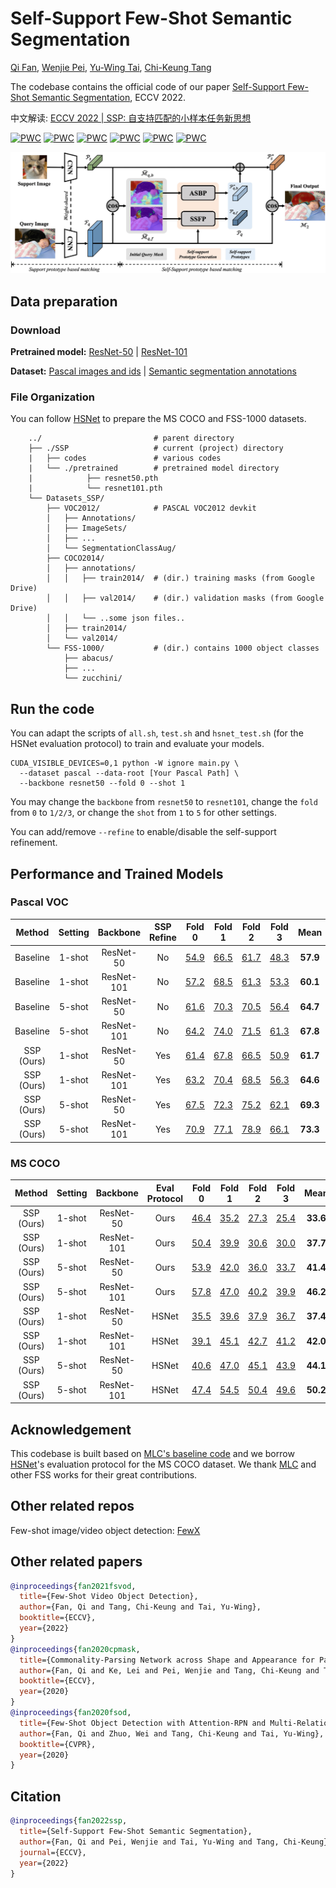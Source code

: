 # Self-Support Few-Shot Semantic Segmentation

[Qi Fan](https://github.com/fanq15), [Wenjie Pei](https://wenjiepei.github.io/), [Yu-Wing Tai](https://scholar.google.com/citations?user=nFhLmFkAAAAJ&hl=zh-CN), [Chi-Keung Tang](https://scholar.google.com/citations?user=EWfpM74AAAAJ&hl=zh-CN)






The codebase contains the official code of our paper [Self-Support Few-Shot Semantic Segmentation](https://arxiv.org/abs/2207.11549), ECCV 2022.

中文解读: [ECCV 2022 | SSP: 自支持匹配的小样本任务新思想](https://zhuanlan.zhihu.com/p/545789592)

[![PWC](https://img.shields.io/endpoint.svg?url=https://paperswithcode.com/badge/self-support-few-shot-semantic-segmentation/few-shot-semantic-segmentation-on-pascal-5i-1)](https://paperswithcode.com/sota/few-shot-semantic-segmentation-on-pascal-5i-1?p=self-support-few-shot-semantic-segmentation)
[![PWC](https://img.shields.io/endpoint.svg?url=https://paperswithcode.com/badge/self-support-few-shot-semantic-segmentation/few-shot-semantic-segmentation-on-pascal-5i-5)](https://paperswithcode.com/sota/few-shot-semantic-segmentation-on-pascal-5i-5?p=self-support-few-shot-semantic-segmentation)
[![PWC](https://img.shields.io/endpoint.svg?url=https://paperswithcode.com/badge/self-support-few-shot-semantic-segmentation/few-shot-semantic-segmentation-on-fss-1000-1)](https://paperswithcode.com/sota/few-shot-semantic-segmentation-on-fss-1000-1?p=self-support-few-shot-semantic-segmentation)
[![PWC](https://img.shields.io/endpoint.svg?url=https://paperswithcode.com/badge/self-support-few-shot-semantic-segmentation/few-shot-semantic-segmentation-on-fss-1000-5)](https://paperswithcode.com/sota/few-shot-semantic-segmentation-on-fss-1000-5?p=self-support-few-shot-semantic-segmentation)
[![PWC](https://img.shields.io/endpoint.svg?url=https://paperswithcode.com/badge/self-support-few-shot-semantic-segmentation/few-shot-semantic-segmentation-on-coco-20i-1)](https://paperswithcode.com/sota/few-shot-semantic-segmentation-on-coco-20i-1?p=self-support-few-shot-semantic-segmentation)
[![PWC](https://img.shields.io/endpoint.svg?url=https://paperswithcode.com/badge/self-support-few-shot-semantic-segmentation/few-shot-semantic-segmentation-on-coco-20i-5)](https://paperswithcode.com/sota/few-shot-semantic-segmentation-on-coco-20i-5?p=self-support-few-shot-semantic-segmentation)



![](./docs/ssp-model.jpg)

## Data preparation

### Download

**Pretrained model:** [ResNet-50](https://drive.google.com/file/d/11yONyypvBEYZEh9NIOJBGMdiLLAgsMgj/view?usp=sharing) | [ResNet-101](https://drive.google.com/file/d/1mX1yYvkcyOkAVjZZSIf6uMBPlooZCmpk/view?usp=sharing)

**Dataset:** [Pascal images and ids](http://host.robots.ox.ac.uk/pascal/VOC/voc2012/VOCtrainval_11-May-2012.tar)
| [Semantic segmentation annotations](https://drive.google.com/file/d/1ikrDlsai5QSf2GiSUR3f8PZUzyTubcuF/view?usp=sharing)


### File Organization

You can follow [HSNet](https://github.com/juhongm999/hsnet) to prepare the MS COCO and FSS-1000 datasets.
```
    ../                         # parent directory
    ├── ./SSP                   # current (project) directory
    |   ├── codes               # various codes
    |   └── ./pretrained        # pretrained model directory
    |            ├── resnet50.pth
    |            └── resnet101.pth
    └── Datasets_SSP/
        ├── VOC2012/            # PASCAL VOC2012 devkit
        │   ├── Annotations/
        │   ├── ImageSets/
        │   ├── ...
        │   └── SegmentationClassAug/
        ├── COCO2014/           
        │   ├── annotations/
        │   │   ├── train2014/  # (dir.) training masks (from Google Drive) 
        │   │   ├── val2014/    # (dir.) validation masks (from Google Drive)
        │   │   └── ..some json files..
        │   ├── train2014/
        │   └── val2014/
        └── FSS-1000/           # (dir.) contains 1000 object classes
            ├── abacus/   
            ├── ...
            └── zucchini/
```


## Run the code

You can adapt the scripts of `all.sh`, `test.sh` and `hsnet_test.sh` (for the HSNet evaluation protocol) to train and evaluate your models.

```
CUDA_VISIBLE_DEVICES=0,1 python -W ignore main.py \
  --dataset pascal --data-root [Your Pascal Path] \
  --backbone resnet50 --fold 0 --shot 1
```

You may change the ``backbone`` from ``resnet50`` to ``resnet101``, change the ``fold`` from ``0`` to ``1/2/3``, or change the ``shot`` from ``1`` to ``5`` for other settings.

You can add/remove `--refine` to enable/disable the self-support refinement.

## Performance and Trained Models

### Pascal VOC

| Method | Setting |   Backbone  | SSP Refine | Fold 0 | Fold 1 | Fold 2 | Fold 3 |  Mean  |
| :-----: | :-----: | :---------: | :----: | :----: | :----: | :----: | :----: | :----: |
| Baseline | 1-shot  |  ResNet-50  | No | [54.9](https://drive.google.com/file/d/1Itnv562-dhfZOV-_upX1BlMFWIGJFFhn/view?usp=sharing)  |  [66.5](https://drive.google.com/file/d/183JO8a3wjIG1ERSie8r0N7QVlV7FgNd_/view?usp=sharing)  |  [61.7](https://drive.google.com/file/d/1X7Z5RfRJNVTndMQgX3nKGbcM-pWIsOPR/view?usp=sharing)  |  [48.3](https://drive.google.com/file/d/1sOj37uXvNQTBeMFC-Dx2A-MaMj7nC-gn/view?usp=sharing)  |  **57.9**  |
| Baseline | 1-shot  |  ResNet-101 | No | [57.2](https://drive.google.com/file/d/10Nco3CvXZgEE_0wDjbyRKoUK3JpkR79q/view?usp=sharing)  |  [68.5](https://drive.google.com/file/d/137JjNvQAksp4PepT93orcHCFCRd6HkFt/view?usp=sharing)  |  [61.3](https://drive.google.com/file/d/1wTUyjqkh4-AuLSExfXPUXvK59C4NTdif/view?usp=sharing)  |  [53.3](https://drive.google.com/file/d/1lWpLX_Wwwb5dINjjGcg3XkxOdZGR_mhM/view?usp=sharing)  |  **60.1**  |
| Baseline | 5-shot  |  ResNet-50  | No | [61.6](https://drive.google.com/file/d/108LOtB9WhbtQYXMWwZviM4CkWY-_RLkN/view?usp=sharing)  |  [70.3](https://drive.google.com/file/d/1yHUFMDGEMmx7sF2Ro-maRidYClneQ2PJ/view?usp=sharing)  |  [70.5](https://drive.google.com/file/d/1NpgYeMDQc2k91dGoUTi3mUPinAd44PlZ/view?usp=sharing)  |  [56.4](https://drive.google.com/file/d/1DdgT7F5ho2P3iGh3uZHR4DCckNSRNFER/view?usp=sharing)  |  **64.7**    |
| Baseline | 5-shot  |  ResNet-101 | No | [64.2](https://drive.google.com/file/d/1_7SqyK1UnDpMZ9CAYhiT7I3n9pT-kZgn/view?usp=sharing)     |  [74.0](https://drive.google.com/file/d/10wmmpqIsn8hv0oRP9--JaE3uuuTvRN8e/view?usp=sharing) |  [71.5](https://drive.google.com/file/d/1S9CY6mcac5cCqS1ucLYaSrTGjOFHn2mW/view?usp=sharing)   |  [61.3](https://drive.google.com/file/d/1oMaDZOaZiPIidbg0s-YTC9wMMNNtXWEF/view?usp=sharing) |   **67.8**   |
| SSP (Ours) | 1-shot  |  ResNet-50  | Yes | [61.4](https://drive.google.com/file/d/1uqBxvGivEiIn6jH2eivVXOLWVUNO1gJD/view?usp=sharing)  |  [67.8](https://drive.google.com/file/d/1bBKdlcz3vWQXGtEY8t4MNo2XM-9HG8Xv/view?usp=sharing)  |  [66.5](https://drive.google.com/file/d/1MyEPrF8Ux5KBOWWqudPuJQH_LGyVlCqo/view?usp=sharing)  |  [50.9](https://drive.google.com/file/d/1S8qMVNL9liFZytv_yxA1TckT7ezBRmAR/view?usp=sharing)  |  **61.7**  |
| SSP (Ours) | 1-shot  |  ResNet-101 | Yes | [63.2](https://drive.google.com/file/d/1kialcbbgsgfaAI-N4fVC-3VnHeW52QWc/view?usp=sharing)  |  [70.4](https://drive.google.com/file/d/1N_pklzBjHOU--S8RhV3lrRHTG3pOxfac/view?usp=sharing)  |  [68.5](https://drive.google.com/file/d/1zUSXihIX2K8vqpTbQbu1XgXCqTLgb8w5/view?usp=sharing)  |  [56.3](https://drive.google.com/file/d/1UwnBAlvYJgJdv-6rJ6d2AJvniDZ5yPYJ/view?usp=sharing)  |  **64.6**  |
| SSP (Ours) | 5-shot  |  ResNet-50  | Yes | [67.5](https://drive.google.com/file/d/15Japc1D-dGsBImGDzHHjp7NYrBhViV6q/view?usp=sharing)  |  [72.3](https://drive.google.com/file/d/1rK8z8axuHUHWo6cNnV1UA8_QkKizBULI/view?usp=sharing)  |  [75.2](https://drive.google.com/file/d/1aypQodpqcl7Jai73XZuqFBep1oUHDUpw/view?usp=sharing)  |  [62.1](https://drive.google.com/file/d/1ioz-vSYBaF1VjypH3bEiO4ya2lwT1uYY/view?usp=sharing)  |  **69.3**    |
| SSP (Ours) | 5-shot  |  ResNet-101 | Yes | [70.9](https://drive.google.com/file/d/1Wh2vCWbP0QqjzIHh-SgI8XwiHSYfUujG/view?usp=sharing)  |  [77.1](https://drive.google.com/file/d/1GoKCMHMKogBbM5RQP71UdpsTT4pmSyta/view?usp=sharing)  |  [78.9](https://drive.google.com/file/d/1kw52KBEMx8eIgVsYwH-ZpNheXQTvMsYE/view?usp=sharing)  |  [66.1](https://drive.google.com/file/d/1Ja1WgLbhHoCveIfopwsUaD3ZWZeHEIGl/view?usp=sharing)  |  **73.3**   |


### MS COCO

| Method | Setting |   Backbone  | Eval Protocol | Fold 0 | Fold 1 | Fold 2 | Fold 3 |  Mean  |
| :-----: | :-----: | :---------: | :----: | :----: | :----: | :----: | :----: | :----: |
| SSP (Ours) | 1-shot  |  ResNet-50  | Ours | [46.4](https://drive.google.com/file/d/17QziEObdCib_2lg7SoEptkt_qoWBpCmy/view?usp=sharing)  |  [35.2](https://drive.google.com/file/d/1HXEvAfpeAc3TJjgy3LRb35EWn2zVgxNT/view?usp=sharing)  |  [27.3](https://drive.google.com/file/d/1qSApqbSyH4ckfFWtg_SAMRXDlsijwkpt/view?usp=sharing)  |  [25.4](https://drive.google.com/file/d/1PjtK1dYFXR5xkyjkmbc2XdobRTJw0cEh/view?usp=sharing)  |  **33.6**  |
| SSP (Ours) | 1-shot  |  ResNet-101  | Ours | [50.4](https://drive.google.com/file/d/1kHZoe3TMextLJZqvnZdNQjQg-pe7Ag0_/view?usp=sharing)  |  [39.9](https://drive.google.com/file/d/1XapUFZE86J0u-jwricmYsumv2cd7pDO8/view?usp=sharing)  |  [30.6](https://drive.google.com/file/d/1A1-1HbZnnRzQjc50-VDNdsByaZ624_5C/view?usp=sharing)  |  [30.0](https://drive.google.com/file/d/1e5W6xbZTisUp8qWRsokaO5Hp_OVGK3B4/view?usp=sharing)  |  **37.7**    |
| SSP (Ours) | 5-shot  |  ResNet-50 | Ours | [53.9](https://drive.google.com/file/d/1MyKP8sIrDwbHBQBXhDxWVg4uDzbfcG0o/view?usp=sharing)  |  [42.0](https://drive.google.com/file/d/1rVEwt2gUrE-pezgOtyi65N4o3_Ku1jAB/view?usp=sharing)  |  [36.0](https://drive.google.com/file/d/1tE5JU-Gnx-z9xgU-8jz5yjefQNMEfpzP/view?usp=sharing)  |  [33.7](https://drive.google.com/file/d/1sJn242NPYlnm-ErJX_fQvT1HWJ8a72jN/view?usp=sharing)  |  **41.4**  |
| SSP (Ours) | 5-shot  |  ResNet-101 | Ours | [57.8](https://drive.google.com/file/d/17_cD0Y4vU3h6OniKGEQr0rbEq1klSqa-/view?usp=sharing)  |  [47.0](https://drive.google.com/file/d/1TMZzGN1flPQqxRc1H62dWpTCjgId2aPb/view?usp=sharing)  |  [40.2](https://drive.google.com/file/d/1B4yagrQ0ugX6EUK2yPoJPRUPl_ENqia_/view?usp=sharing)  |  [39.9](https://drive.google.com/file/d/10eO87EkGVUul9BY5Q2zq4vo_2ZR5SNf5/view?usp=sharing)  |  **46.2**   |
| SSP (Ours) | 1-shot  |  ResNet-50  | HSNet | [35.5](https://drive.google.com/file/d/17QziEObdCib_2lg7SoEptkt_qoWBpCmy/view?usp=sharing)  |  [39.6](https://drive.google.com/file/d/1HXEvAfpeAc3TJjgy3LRb35EWn2zVgxNT/view?usp=sharing)  |  [37.9](https://drive.google.com/file/d/1qSApqbSyH4ckfFWtg_SAMRXDlsijwkpt/view?usp=sharing)  |  [36.7](https://drive.google.com/file/d/1PjtK1dYFXR5xkyjkmbc2XdobRTJw0cEh/view?usp=sharing)  |  **37.4**  |
| SSP (Ours) | 1-shot  |  ResNet-101  | HSNet | [39.1](https://drive.google.com/file/d/1kHZoe3TMextLJZqvnZdNQjQg-pe7Ag0_/view?usp=sharing)  |  [45.1](https://drive.google.com/file/d/1XapUFZE86J0u-jwricmYsumv2cd7pDO8/view?usp=sharing)  |  [42.7](https://drive.google.com/file/d/1A1-1HbZnnRzQjc50-VDNdsByaZ624_5C/view?usp=sharing)  |  [41.2](https://drive.google.com/file/d/1e5W6xbZTisUp8qWRsokaO5Hp_OVGK3B4/view?usp=sharing)  |  **42.0**    |
| SSP (Ours) | 5-shot  |  ResNet-50 | HSNet | [40.6](https://drive.google.com/file/d/1MyKP8sIrDwbHBQBXhDxWVg4uDzbfcG0o/view?usp=sharing)  |  [47.0](https://drive.google.com/file/d/1rVEwt2gUrE-pezgOtyi65N4o3_Ku1jAB/view?usp=sharing)  |  [45.1](https://drive.google.com/file/d/1tE5JU-Gnx-z9xgU-8jz5yjefQNMEfpzP/view?usp=sharing)  |  [43.9](https://drive.google.com/file/d/1sJn242NPYlnm-ErJX_fQvT1HWJ8a72jN/view?usp=sharing)  |  **44.1**  |
| SSP (Ours) | 5-shot  |  ResNet-101 | HSNet | [47.4](https://drive.google.com/file/d/17_cD0Y4vU3h6OniKGEQr0rbEq1klSqa-/view?usp=sharing)  |  [54.5](https://drive.google.com/file/d/1TMZzGN1flPQqxRc1H62dWpTCjgId2aPb/view?usp=sharing)  |  [50.4](https://drive.google.com/file/d/1B4yagrQ0ugX6EUK2yPoJPRUPl_ENqia_/view?usp=sharing)  |  [49.6](https://drive.google.com/file/d/10eO87EkGVUul9BY5Q2zq4vo_2ZR5SNf5/view?usp=sharing)  |  **50.2**   |


## Acknowledgement

This codebase is built based on [MLC's baseline code](https://github.com/LiheYoung/MiningFSS) and we borrow [HSNet](https://github.com/juhongm999/hsnet)'s evaluation protocol for the MS COCO dataset.
We thank [MLC](https://arxiv.org/abs/1908.06391) and other FSS works for their great contributions.

## Other related repos
Few-shot image/video object detection: [FewX](https://github.com/fanq15/FewX)

## Other related papers
  ```bibtex
  @inproceedings{fan2021fsvod,
    title={Few-Shot Video Object Detection},
    author={Fan, Qi and Tang, Chi-Keung and Tai, Yu-Wing},
    booktitle={ECCV},
    year={2022}
  }
  @inproceedings{fan2020cpmask,
    title={Commonality-Parsing Network across Shape and Appearance for Partially Supervised Instance Segmentation},
    author={Fan, Qi and Ke, Lei and Pei, Wenjie and Tang, Chi-Keung and Tai, Yu-Wing},
    booktitle={ECCV},
    year={2020}
  }
  @inproceedings{fan2020fsod,
    title={Few-Shot Object Detection with Attention-RPN and Multi-Relation Detector},
    author={Fan, Qi and Zhuo, Wei and Tang, Chi-Keung and Tai, Yu-Wing},
    booktitle={CVPR},
    year={2020}
  }
  ```
  
## Citation

```bibtex
@inproceedings{fan2022ssp,
  title={Self-Support Few-Shot Semantic Segmentation},
  author={Fan, Qi and Pei, Wenjie and Tai, Yu-Wing and Tang, Chi-Keung},
  journal={ECCV},
  year={2022}
}
```
